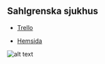 
## Sahlgrenska sjukhus

  * [Trello]
  
  [Trello]: https://trello.com/b/9EBDE9Be/tuesday "Gå till trello"

  * [Hemsida]

  [Hemsida]: https://www.youtube.com/watch?v=dQw4w9WgXcQ "Gå till hemsidan"
  
 

![alt text](https://www.syracuse.com/resizer/wLBL8QFA4MT1G7y28rLogRS819Y=/1280x0/smart/advancelocal-adapter-image-uploads.s3.amazonaws.com/image.advance.net/home/adv-media/width2048/img/newyorkupstatecom_national_desk_blog/photo/2016/07/28/surgeryjpg-e10f6c11dab2a6a0.jpg)
